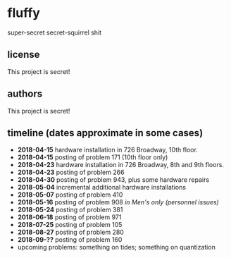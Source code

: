 # fluffy
super-secret secret-squirrel shit

## license
This project is secret!

## authors
This project is secret!

## timeline (dates approximate in some cases)
- **2018-04-15** hardware installation in 726 Broadway, 10th floor.
- **2018-04-15** posting of problem 171 (10th floor only)
- **2018-04-23** hardware installation in 726 Broadway, 8th and 9th floors.
- **2018-04-23** posting of problem 266
- **2018-04-30** posting of problem 943, plus some hardware repairs
- **2018-05-04** incremental additional hardware installations
- **2018-05-07** posting of problem 410
- **2018-05-16** posting of problem 908 *in Men's only (personnel issues)*
- **2018-05-24** posting of problem 381
- **2018-06-18** posting of problem 971
- **2018-07-25** posting of problem 105
- **2018-08-27** posting of problem 280
- **2018-09-??** posting of problem 160
- upcoming problems: something on tides; something on quantization
